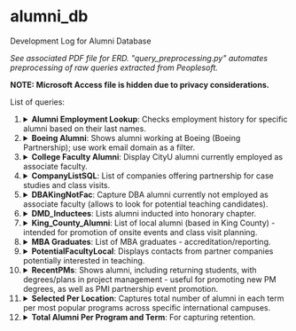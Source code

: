 # alumni_db
Development Log for Alumni Database 

*See associated PDF file for ERD.
"query_preprocessing.py" automates preprocessing of raw queries extracted from Peoplesoft.*

**NOTE: Microsoft Access file is hidden due to privacy considerations.**

List of queries:

1. <details><summary> <b>Alumni Employment Lookup</b>: Checks employment history for specific alumni based on their last names.</summary>

   ```sql
   SELECT Alumni_Employment.StudentID, Alumni_Term_Prog.LastName+' '+Alumni_Term_Prog.FirstName AS [Full Name], Alumni_Term_Prog.GradTerm, Alumni_Employment.Company, Alumni_Employment.Position, Alumni_Employment.LinkedIn
   FROM Alumni_Employment INNER JOIN Alumni_Term_Prog ON Alumni_Employment.StudentID = Alumni_Term_Prog.StudentID
   WHERE (((Alumni_Term_Prog.LastName)=[Enter last name: ])); </details>

2. <details><summary><b>Boeing Alumni</b>: Shows alumni working at Boeing (Boeing Partnership); use work email domain as a filter.</summary>

    ```sql
   SELECT Alumni_Contact.StudentID, Alumni_Term_Prog.GradTerm, Alumni_Term_Prog.LastName, Alumni_Term_Prog.FirstName, Alumni_Term_Prog.Degree, Alumni_Term_Prog.Plan, Alumni_Term_Prog.[Continuing?], Alumni_Contact.[Personal Email]
   FROM Alumni_Term_Prog INNER JOIN Alumni_Contact ON Alumni_Term_Prog.StudentID = Alumni_Contact.StudentID
   WHERE (((Alumni_Contact.[Personal Email]) Alike '%boeing%')); </details>

3. <details><summary><b>College Faculty Alumni</b>: Display CityU alumni currently employed as associate faculty.</summary>

    ```sql
   SELECT Alumni_Term_Prog.StudentID, Alumni_Term_Prog.GradTerm, Alumni_Term_Prog.LastName, Alumni_Term_Prog.FirstName, Alumni_Term_Prog.Degree AS [Grad Degree], Alumni_Term_Prog.[CityU Faculty?]
   FROM Alumni_Term_Prog
   WHERE (((Alumni_Term_Prog.[CityU Faculty?])=Yes));</details>

4. <details><summary><b>CompanyListSQL</b>: List of companies offering partnership for case studies and class visits.</summary>

    ```sql
   SELECT DISTINCT L.Company
   FROM Company_List AS L INNER JOIN Company_Contacts AS C ON L.Company = C.Company;</details>

5. <details><summary><b>DBAKingNotFac</b>: Capture DBA alumni currently not employed as associate faculty (allows to look for potential teaching candidates).</summary>

    ```sql
    SELECT Alumni_Term_Prog.StudentID, Alumni_Term_Prog.LastName, Alumni_Term_Prog.FirstName, Alumni_Term_Prog.Degree, Alumni_Contact.[Personal Email], Alumni_Contact.City, Alumni_Contact.State
    FROM Alumni_Term_Prog INNER JOIN Alumni_Contact ON Alumni_Term_Prog.StudentID = Alumni_Contact.StudentID
    WHERE (
            (Alumni_Contact.Zipcode ALIKE '980%' AND Alumni_Contact.Zipcode <> '98000') 
            OR Alumni_Contact.Zipcode ALIKE '981%' 
            OR (Alumni_Contact.Zipcode ALIKE '982%' AND Alumni_Contact.Zipcode NOT ALIKE '9829%')
        )
    AND Alumni_Term_Prog.Degree = 'DBA' 
    AND Alumni_Term_Prog.[CityU Faculty?] = False;</details>

6. <details><summary><b>DMD_Inductees</b>: Lists alumni inducted into honorary chapter.</summary>

    ```sql
   SELECT Q.StudentID, Q.GradTerm, Q.LastName, Q.FirstName, Q.Degree, Nz(Q.PartnerEmail, C.[Personal Email]) AS [Personal Email], Q.Partner
   FROM Unioned_DMDs AS Q LEFT JOIN Alumni_Contact AS C ON Q.StudentID = C.StudentID; </details>

7. <details><summary><b>King_County_Alumni</b>: List of local alumni (based in King County) - intended for promotion of onsite events and class visit planning. </summary>

    ```sql
   SELECT Alumni_Term_Prog.StudentID, Alumni_Term_Prog.LastName, Alumni_Term_Prog.FirstName, Alumni_Term_Prog.Degree, Alumni_Contact.[Personal Email], Alumni_Contact.City, Alumni_Contact.State
   FROM Alumni_Term_Prog INNER JOIN Alumni_Contact ON Alumni_Term_Prog.StudentID = Alumni_Contact.StudentID
   WHERE Alumni_Contact.Zipcode Alike '980%' AND Alumni_Contact.Zipcode <> '98000' OR Alumni_Contact.Zipcode Alike '981%' OR Alumni_Contact.Zipcode Alike '982%' AND Alumni_Contact.Zipcode Not Alike '9829%'; </details>

8. <details><summary><b>MBA Graduates</b>: List of MBA graduates - accreditation/reporting. </summary>

    ```sql
   SELECT StudentID, GradTerm, LastName, FirstName, Degree, Plan
   FROM Alumni_Term_Prog
   WHERE Degree="MBA"
   ORDER BY GradTerm DESC; </details>

9. <details><summary><b>PotentialFacultyLocal</b>: Displays contacts from partner companies potentially interested in teaching. </summary>

     ```sql
    SELECT [Full Name], Company, Email, LinkedIn, [Highest Credentials]
    FROM Company_Contacts
    WHERE Local = True AND [Interested in Teaching] = True;

10. <details><summary><b>RecentPMs</b>: Shows alumni, including returning students, with degrees/plans in project management - useful for promoting new PM degrees, as well as PMI partnership event promotion.</summary>
    
    ```sql
    SELECT Alumni_Term_Prog.StudentID, Alumni_Term_Prog.GradTerm, Alumni_Term_Prog.LastName, Alumni_Term_Prog.FirstName, Alumni_Term_Prog.Degree, Alumni_Term_Prog.Plan, Alumni_Term_Prog.[Continuing?], Alumni_Secondary_Degree.Degree AS [Secondary Degree], Alumni_Secondary_Degree.Plan AS [Secondary Plan], Alumni_Secondary_Degree.GradTerm AS [Secondary Grad Term], 
    Alumni_Continuing.Degree AS [Continuing Degree], Alumni_Continuing.Plan AS [Continuing Plan]
    FROM (Alumni_Term_Prog LEFT JOIN Alumni_Secondary_Degree ON Alumni_Term_Prog.StudentID = Alumni_Secondary_Degree.StudentID) LEFT JOIN Alumni_Continuing ON Alumni_Term_Prog.StudentID = Alumni_Continuing.StudentID
    WHERE Alumni_Term_Prog.Degree IN ("BSPM", "MSPM") OR Alumni_Term_Prog.Degree IN ("BSPM", "MSPM")
    ORDER BY Alumni_Term_Prog.GradTerm DESC; </details>

11. <details><summary><b>Selected Per Location</b>: Captures total number of alumni in each term per most popular programs across specific international campuses.</summary>

    ```sql
    SELECT Q.Degree, Q.GradTerm, Q.Country, Count(*) AS [Total Alumni]
    FROM (SELECT Alumni_Term_Prog.Degree, Alumni_Term_Prog.GradTerm, "US" AS Country
        FROM Alumni_Term_Prog
        WHERE Alumni_Term_Prog.Degree IN ("BAM", "BSBA", "MBA")
        AND "US" NOT IN ("Canada", "China", "Vietnam")
    
        UNION ALL
        
        SELECT Alumni_Partner.Degree, Alumni_Partner.GradTerm, Nz(Alumni_Partner.Country, "US") AS Country
        FROM Alumni_Partner
        WHERE Alumni_Partner.Degree IN ("BAM", "BSBA", "MBA")
        AND Nz(Alumni_Partner.Country, "US") NOT IN ("Canada", "China", "Vietnam")
    )  AS Q
    GROUP BY Q.Degree, Q.GradTerm, Q.Country; </details>

12. <details><summary><b>Total Alumni Per Program and Term</b>: For capturing retention.</summary>

    ```sql
    SELECT Alumni_Term_Prog.Degree, Alumni_Term_Prog.GradTerm, Count(*) AS [Total Alumni]
    FROM Alumni_Term_Prog
    GROUP BY Alumni_Term_Prog.Degree, Alumni_Term_Prog.GradTerm </details>

